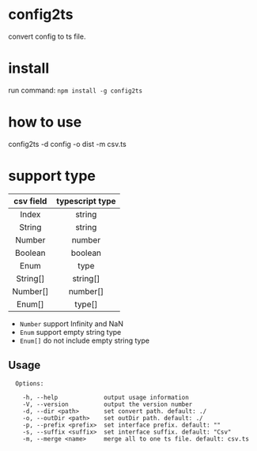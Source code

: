 # config2ts

convert config to ts file.

# install

run command: `npm install -g config2ts`

# how to use

config2ts -d config -o dist -m csv.ts

# support type

| csv field | typescript type |
| :-------: | :-------------: |
|   Index   |     string      |
|  String   |     string      |
|  Number   |     number      |
|  Boolean  |     boolean     |
|   Enum    |      type       |
| String[]  |    string[]     |
| Number[]  |    number[]     |
|  Enum[]   |     type[]      |

* `Number` support Infinity and NaN
* `Enum` support empty string type
* `Enum[]` do not include empty string type

## Usage

```
  Options:

    -h, --help             output usage information
    -V, --version          output the version number
    -d, --dir <path>       set convert path. default: ./
    -o, --outDir <path>    set outDir path. default: ./
    -p, --prefix <prefix>  set interface prefix. default: ""
    -s, --suffix <suffix>  set interface suffix. default: "Csv"
    -m, --merge <name>     merge all to one ts file. default: csv.ts
```
